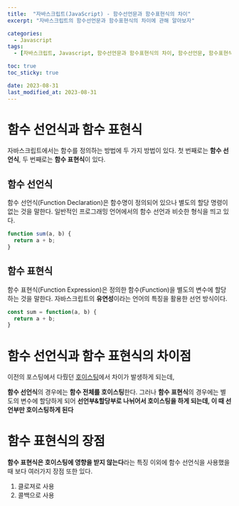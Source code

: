 ```yaml
---
title:  "자바스크립트(JavaScript) - 함수선언문과 함수표현식의 차이"
excerpt: "자바스크립트의 함수선언문과 함수표현식의 차이에 관해 알아보자"

categories:
  - Javascript
tags:
  - [자바스크립트, Javascript, 함수선언문과 함수표현식의 차이, 함수선언문, 함수표현식]

toc: true
toc_sticky: true

date: 2023-08-31
last_modified_at: 2023-08-31
---
```


# 함수 선언식과 함수 표현식
자바스크립트에서는 함수를 정의하는 방법에 두 가지 방법이 있다. 첫 번째로는 **함수 선언식**, 두 번째로는 **함수 표현식**이 있다.

## 함수 선언식
함수 선언식(Function Declaration)은 함수명이 정의되어 있으나 별도의 할당 명령이 없는 것을 말한다. 일반적인 프로그래밍 언어에서의 함수 선언과 비슷한 형식을 띄고 있다.

```js
function sum(a, b) {
  return a + b;
}
```

## 함수 표현식
함수 표현식(Function Expression)은 정의한 함수(Function)을 별도의 변수에 할당하는 것을 말한다. 자바스크립트의 **유연성**이라는 언어의 특징을 활용한 선언 방식이다.

```js
const sum = function(a, b) {
  return a + b;
}
```

# 함수 선언식과 함수 표현식의 차이점
이전의 포스팅에서 다뤘던 [호이스팅](https://98tech-savvy.github.io/javascript/Javascript-Hoisting.md/)에서 차이가 발생하게 되는데,

**함수 선언식**의 경우에는 **함수 전체를 호이스팅**한다. 그러나 **함수 표현식**의 경우에는 별도의 변수에 할당하게 되어 **선언부&할당부로 나뉘어서 호이스팅을 하게 되는데, 이 때 선언부만 호이스팅하게 된다**

# 함수 표현식의 장점
**함수 표현식은 호이스팅에 영향을 받지 않는다**라는 특징 이외에 함수 선언식을 사용했을 때 보다 여러가지 장점 또한 있다.

1. 클로져로 사용
2. 콜백으로 사용
